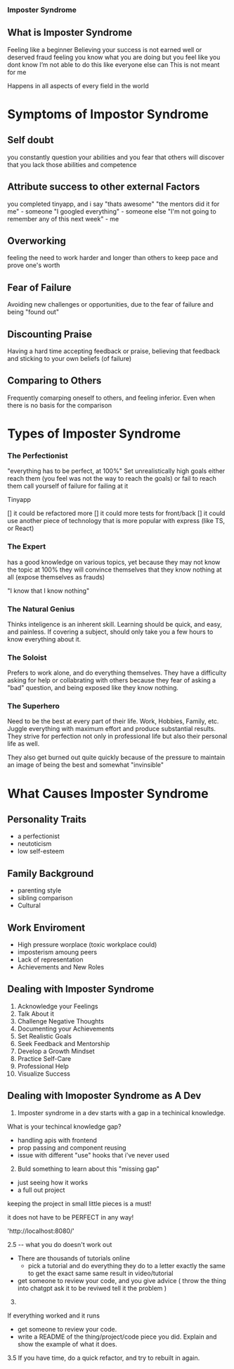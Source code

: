 ### Imposter Syndrome

## What is Imposter Syndrome

Feeling like a beginner
Believing your success is not earned well or deserved
fraud feeling
you know what you are doing but you feel like you dont know
I’m not able to do this like everyone else can
This is not meant for me

Happens in all aspects of every field in the world


# Symptoms of Impostor Syndrome

## Self doubt 

you constantly question your abilities and you fear that others will discover that you lack
those abilities and competence 

## Attribute success to other external Factors

you completed tinyapp, and i say "thats awesome" 
"the mentors did it for me" - someone
"I googled everything" - someone else
"I'm not going to remember any of this next week" - me

## Overworking 

feeling the need to work harder and longer than others to keep pace and prove one's worth


## Fear of Failure

Avoiding new challenges or opportunities, due to the fear of failure and being "found out"

## Discounting Praise

Having a hard time accepting feedback or praise, believing that feedback and sticking to your own beliefs (of failure)

## Comparing to Others

Frequently comarping oneself to others, and feeling inferior. Even when there is no basis for the comparison


# Types of Imposter Syndrome

### The Perfectionist

"everything has to be perfect, at 100%"
Set unrealistically high goals
either reach them (you feel was not the way to reach the goals) or fail to reach them
call yourself of failure for failing at it

Tinyapp

[] it could be refactored more
[] it could more tests for front/back 
[] it could use another piece of technology that is more popular with express (like TS, or React)


### The Expert

has a good knowledge on various topics, yet because they may not know the topic at 100%
they will convince themselves that they know nothing at all (expose themselves as frauds)

"I know that I know nothing"


### The Natural Genius
Thinks inteligence is an inherent skill. Learning should be quick, and easy, and painless.
If covering a subject, should only take you a few hours to know everything about it. 


### The Soloist
Prefers to work alone, and do everything themselves. They have a difficulty asking for help or collabrating 
with others because they fear of asking a "bad" question, and being exposed like they know nothing. 


### The Superhero

Need to be the best at every part of their life. Work, Hobbies, Family, etc. 
Juggle everything with maximum effort and produce substantial results.  They strive for perfection
not only in professional life but also their personal life as well.

They also get burned out quite quickly because of the pressure to maintain an image of being the best and somewhat "invinsible"


# What Causes Imposter Syndrome 

## Personality Traits

- a perfectionist
- neutoticism 
- low self-esteem

## Family Background

- parenting style
- sibling comparison
- Cultural

## Work Enviroment 

- High pressure worplace (toxic workplace could)
- imposterism amoung peers
- Lack of representation 
- Achievements and New Roles


## Dealing with Imposter Syndrome

1. Acknowledge your Feelings
2. Talk About it
3. Challenge Negative Thoughts
4. Documenting your Achievements
5. Set Realistic Goals
6. Seek Feedback and Mentorship
7. Develop a Growth Mindset
8. Practice Self-Care
9. Professional Help
10. Visualize Success 

## Dealing with Imoposter Syndrome as A Dev

1. Imposter syndrome in a dev starts with a gap in a techinical knowledge.

What is your techincal knowledge gap?

- handling apis with frontend 
- prop passing and component reusing 
- issue with different "use" hooks that i've never used

2. Buld something to learn about this "missing gap"

- just seeing how it works 
- a full out project

keeping the project in small little pieces is a must!

it does not have to be PERFECT in any way!

'http://localhost:8080/'


2.5 -- what you do doesn't work out 
  - There are thousands of tutorials online 
    - pick a tutorial and do everything they do to a letter exactly the same to get the exact same
    same result in video/tutorial
  - get someone to review your code, and you give advice ( throw the thing into chatgpt ask it to be reviwed tell it the problem )

3. 
If everything worked and it runs

- get someone to review your code.
- write a README of the thing/project/code piece you did. Explain and show the example of what it does. 


3.5 
If you have time, do a quick refactor, and try to rebuilt in again.
